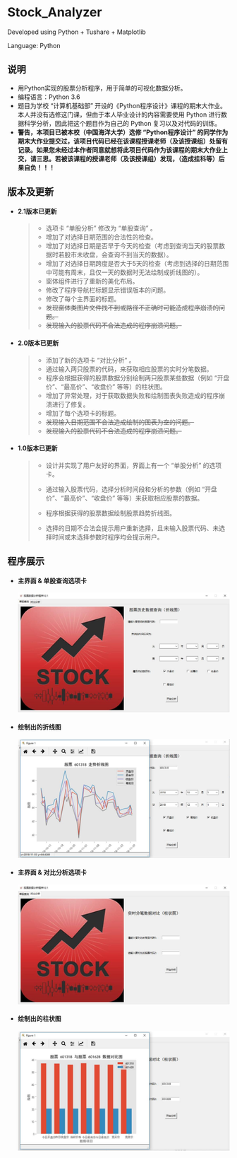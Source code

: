 # Stock_Analyzer

Developed using Python + Tushare + Matplotlib

Language: Python

## 说明

- 用Python实现的股票分析程序，用于简单的可视化数据分析。
- 编程语言：Python 3.6
- 题目为学校 “计算机基础部” 开设的《Python程序设计》课程的期末大作业。本人并没有选修这门课，但由于本人毕业设计的内容需要使用 Python 进行数据科学分析，因此把这个题目作为自己的 Python 复习以及对代码的训练。
- **警告，本项目已被本校（中国海洋大学）选修 “Python程序设计” 的同学作为期末大作业提交过，该项目代码已经在该课程授课老师（及该授课组）处留有记录。如果您未经过本作者同意就想将此项目代码作为该课程的期末大作业上交，请三思。若被该课程的授课老师（及该授课组）发现，（造成挂科等）后果自负！！！**

## 版本及更新

- #### 2.1版本已更新

  > - 选项卡 “单股分析” 修改为 “单股查询” 。
  > - 增加了对选择日期范围的合法性的检查。
  > - 增加了对选择日期是否早于今天的检查（考虑到查询当天的股票数据时若股市未收盘，会查询不到当天的数据）。
  > - 增加了对选择日期跨度是否大于5天的检查（考虑到选择的日期范围中可能有周末，且仅一天的数据时无法绘制成折线图的）。
  > - 窗体组件进行了重新的美化布局。
  > - 修改了程序导航栏标题显示错误版本的问题。
  > - 修改了每个主界面的标题。
  > - ~~发现窗体类图片文件找不到或路径不正确时可能造成程序崩溃的问题。~~
  > - ~~发现输入的股票代码不合法造成的程序崩溃问题。~~

- #### 2.0版本已更新

  > - 添加了新的选项卡 “对比分析” 。
  > - 通过输入两只股票的代码，来获取相应股票的实时分笔数据。
  > - 程序会根据获得的股票数据分别绘制两只股票某些数据（例如 “开盘价”、“最高价”、“收盘价” 等等）的柱状图。
  > - 增加了异常处理，对于获取数据失败和绘制图表失败造成的程序崩溃进行了修复。
  > - 增加了每个选项卡的标题。
  > - ~~发现输入日期范围不合法造成绘制的图表为空的问题。~~
  > - ~~发现输入的股票代码不合法造成的程序崩溃问题。~~

- #### 1.0版本已更新

  > - 设计并实现了用户友好的界面，界面上有一个 “单股分析” 的选项卡。
  > - 通过输入股票代码，选择分析时间段和分析的参数（例如 “开盘价”、“最高价”、“收盘价” 等等）来获取相应股票的数据。
  > - 程序根据获得的股票数据绘制股票趋势折线图。
  >
  > - 选择的日期不合法会提示用户重新选择，且未输入股票代码、未选择时间或未选择参数时程序均会提示用户。

## 程序展示

+ #### 主界面 & 单股查询选项卡

  ![](https://github.com/ThoseBygones/Stock_Analyzer/raw/master/images/img1.jpg)

+ #### 绘制出的折线图

  ![](https://github.com/ThoseBygones/Stock_Analyzer/raw/master/images/img2.jpg)

+ #### 主界面 & 对比分析选项卡

  ![](https://github.com/ThoseBygones/Stock_Analyzer/raw/master/images/img3.jpg)

+ #### 绘制出的柱状图

  ![](https://github.com/ThoseBygones/Stock_Analyzer/raw/master/images/img4.jpg)
